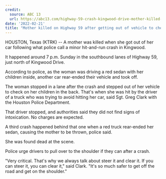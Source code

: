 ```yaml
---
credit:
  source: ABC 13
  url: https://abc13.com/highway-59-crash-kingwood-drive-mother-killed-in-hit-and-run-us/11584754/
date: '2022-02-21'
title: "Mother killed on Highway 59 after getting out of vehicle to check on kids following minor crash"
---
```

HOUSTON, Texas (KTRK) -- A mother was killed when she got out of her car following what police call a minor hit-and-run crash in Kingwood.

It happened around 7 p.m. Sunday in the southbound lanes of Highway 59, just north of Kingwood Drive.

According to police, as the woman was driving a red sedan with her children inside, another car rear-ended their vehicle and took off.

The woman stopped in a lane after the crash and stepped out of her vehicle to check on her children in the back. That's when she was hit by the driver of a truck who was trying to avoid hitting her car, said Sgt. Greg Clark with the Houston Police Department.

That driver stopped, and authorities said they did not find signs of intoxication. No charges are expected.

A third crash happened behind that one when a red truck rear-ended her sedan, causing the mother to be thrown, police said.

She was found dead at the scene.

Police urge drivers to pull over to the shoulder if they can after a crash.

"Very critical. That's why we always talk about steer it and clear it. If you can steer it, you can clear it," said Clark. "It's so much safer to get off the road and get on the shoulder."

